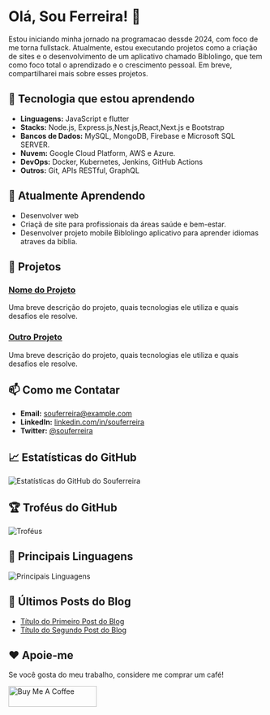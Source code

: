# Olá, Sou Ferreira! 👋

Estou iniciando minha jornado na programacao dessde 2024, com foco de me torna fullstack. Atualmente, estou executando projetos como a criação de sites e o desenvolvimento de um aplicativo chamado Biblolingo, que tem como foco total o aprendizado e o crescimento pessoal. Em breve, compartilharei mais sobre esses projetos.


## 🔧  Tecnologia que estou aprendendo

- **Linguagens:** JavaScript e flutter
- **Stacks:** Node.js, Express.js,Nest.js,React,Next.js e Bootstrap
- **Bancos de Dados:** MySQL, MongoDB, Firebase e Microsoft SQL SERVER.
- **Nuvem:** Google Cloud Platform, AWS e Azure.
- **DevOps:** Docker, Kubernetes, Jenkins, GitHub Actions
- **Outros:** Git, APIs RESTful, GraphQL

## 🌱 Atualmente Aprendendo

- Desenvolver web
- Criaçã de site para profissionais da áreas saúde e bem-estar.
- Desenvolver projeto mobile Biblolingo aplicativo para aprender idiomas atraves da biblia.

## 🔭 Projetos

### [Nome do Projeto](https://github.com/Souferreira/project-name)
Uma breve descrição do projeto, quais tecnologias ele utiliza e quais desafios ele resolve.

### [Outro Projeto](https://github.com/Souferreira/another-project)
Uma breve descrição do projeto, quais tecnologias ele utiliza e quais desafios ele resolve.

## 📫 Como me Contatar

- **Email:** souferreira@example.com
- **LinkedIn:** [linkedin.com/in/souferreira](https://linkedin.com/in/souferreira)
- **Twitter:** [@souferreira](https://twitter.com/souferreira)

## 📈 Estatísticas do GitHub

![Estatísticas do GitHub do Souferreira](https://github-readme-stats.vercel.app/api?username=Souferreira&show_icons=true&theme=radical)

## 🏆 Troféus do GitHub

![Troféus](https://github-profile-trophy.vercel.app/?username=Souferreira&theme=radical)

## 🚀 Principais Linguagens

![Principais Linguagens](https://github-readme-stats.vercel.app/api/top-langs/?username=Souferreira&layout=compact&theme=radical)



## 📝 Últimos Posts do Blog

<!-- BLOG-POST-LIST:START -->
- [Título do Primeiro Post do Blog](https://link-to-blog.com/first-blog-post)
- [Título do Segundo Post do Blog](https://link-to-blog.com/second-blog-post)
<!-- BLOG-POST-LIST:END -->

## ❤️ Apoie-me

Se você gosta do meu trabalho, considere me comprar um café!


<a href="https://www.buymeacoffee.com/souferreira" target="_blank"><img src="https://www.buymeacoffee.com/assets/img/custom_images/orange_img.png" alt="Buy Me A Coffee" style="height: 41px !important;width: 174px !important;" ></a>

